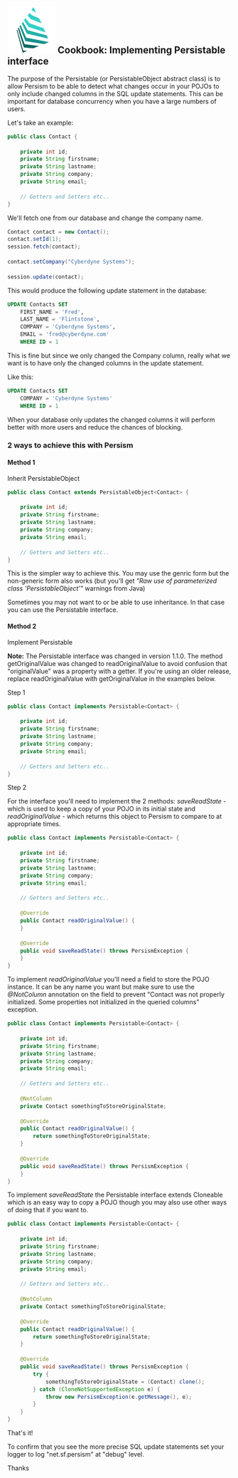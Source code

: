 ## ![](img/logo2.png)  Cookbook: Implementing Persistable interface

The purpose of the Persistable (or PersistableObject abstract class) is to allow Persism to be able to detect what 
changes occur in your POJOs to only include changed columns in the SQL update statements. This can be important for 
database concurrency when you have a large numbers of users.

Let's take an example:
```java 
public class Contact {

    private int id;
    private String firstname;
    private String lastname;
    private String company;
    private String email;
    
    // Getters and Setters etc..
}
```

We'll fetch one from our database and change the company name.

```java 
Contact contact = new Contact();
contact.setId(1);
session.fetch(contact);

contact.setCompany("Cyberdyne Systems");

session.update(contact);
```

This would produce the following update statement in the database:

```sql 
UPDATE Contacts SET 
    FIRST_NAME = 'Fred', 
    LAST_NAME = 'Flintstone', 
    COMPANY = 'Cyberdyne Systems', 
    EMAIL = 'fred@cyberdyne.com' 
    WHERE ID = 1       
```
This is fine but since we only changed the Company column, really what we want is to have only the changed 
columns in the update statement.

Like this:

```sql 
UPDATE Contacts SET 
    COMPANY = 'Cyberdyne Systems' 
    WHERE ID = 1       
```
When your database only updates the changed columns it will perform better with more users and reduce the chances of blocking.

### 2 ways to achieve this with Persism

#### Method 1

Inherit PersistableObject

```java 
public class Contact extends PersistableObject<Contact> {

    private int id;
    private String firstname;
    private String lastname;
    private String company;
    private String email;
    
    // Getters and Setters etc..
}
```
This is the simpler way to achieve this. You may use the genric form but the non-generic form also works 
(but you'll get *"Raw use of parameterized class 'PersistableObject'"* warnings from Java)

Sometimes you may not want to or be able to use inheritance. In that case you can use the Persistable interface.

#### Method 2

Implement Persistable

**Note:** The Persistable interface was changed in version 1.1.0. The method getOriginalValue was changed to readOriginalValue 
to avoid confusion that "originalValue" was a property with a getter. If you're using an older release, replace
readOriginalValue with getOriginalValue in the examples below.

Step 1

```java 
public class Contact implements Persistable<Contact> {

    private int id;
    private String firstname;
    private String lastname;
    private String company;
    private String email;
    
    // Getters and Setters etc..
}
```
Step 2

For the interface you'll need to implement the 2 methods: *saveReadState* - which is used to keep a copy of your POJO 
in its initial state and *readOriginalValue* - which returns this object to Persism to compare to at appropriate times.

```java 
public class Contact implements Persistable<Contact> {

    private int id;
    private String firstname;
    private String lastname;
    private String company;
    private String email;
    
    // Getters and Setters etc..

    @Override
    public Contact readOriginalValue() {
    }
    
    @Override
    public void saveReadState() throws PersismException {
    }
}
```

To implement *readOriginalValue* you'll need a field to store the POJO instance. It can be any name you want but make sure 
to use the *@NotColumn* annotation on the field to prevent "Contact was not properly initialized. Some properties not 
initialized in the queried columns" exception.

```java 
public class Contact implements Persistable<Contact> {

    private int id;
    private String firstname;
    private String lastname;
    private String company;
    private String email;
    
    // Getters and Setters etc..

    @NotColumn
    private Contact somethingToStoreOriginalState;

    @Override
    public Contact readOriginalValue() {
        return somethingToStoreOriginalState;
    }

    @Override
    public void saveReadState() throws PersismException {
    }   
}
```

To implement *saveReadState* the Persistable interface extends Cloneable which is an easy way 
to copy a POJO though you may also use other ways of doing that if you want to. 

```java 
public class Contact implements Persistable<Contact> {

    private int id;
    private String firstname;
    private String lastname;
    private String company;
    private String email;
    
    // Getters and Setters etc..

    @NotColumn
    private Contact somethingToStoreOriginalState;

    @Override
    public Contact readOriginalValue() {
        return somethingToStoreOriginalState;
    }

    @Override
    public void saveReadState() throws PersismException {
        try {
            somethingToStoreOriginalState = (Contact) clone();
        } catch (CloneNotSupportedException e) {
            throw new PersismException(e.getMessage(), e);
        }
    }   
}
```

That's it!

To confirm that you see the more precise SQL update statements set your logger to log "net.sf.persism" 
at "debug" level.

Thanks
